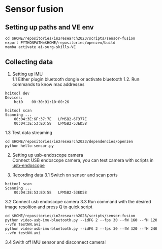 # Sensor fusion

## Setting up paths and VE env
```
cd $HOME/repositories/in2research2023/scripts/sensor-fusion
export PYTHONPATH=$HOME/repositories/openzen/build
mamba activate ai-surg-skills-VE
```

## Collecting data
1. Setting up IMU  
1.1 Either plugin bluetooth dongle or activate bluetooth
1.2. Run commands to know mac addresses 
```
hcitool dev
Devices:
    hci0	00:30:91:10:00:26

hcitool scan
Scanning ...
	00:04:3E:6F:37:7E	LPMSB2-6F377E
	00:04:3E:53:ED:58	LPMSB2-53ED58
```
1.3 Test data streaming 

```
cd $HOME/repositories/in2research2023/dependencies/openzen
python hello-sensor.py
```

2. Setting up usb-endoscope camera  
Connect USB endoscope camera, you can test camera with scripts in [usb-endoscope](../usb-endoscope)

3. Recording data
3.1 Switch on sensor and scan ports
```
hcitool scan
Scanning ...
	00:04:3E:53:ED:58	LPMSB2-53ED58
```
3.2 Connect usb endoscope camera
3.3 Run command with the desired image resoltion and press Q to quick script
```
cd $HOME/repositories/in2research2023/scripts/sensor-fusion
python video-usb-imu-bluetooth.py --idFG 2 --fps 30 --fW 160 --fH 120 --vfn testNN.avi
python video-usb-imu-bluetooth.py --idFG 2 --fps 30 --fW 320 --fH 240 --vfn testNN.avi
```
3.4 Swith off IMU sensor and disconnect camera!


